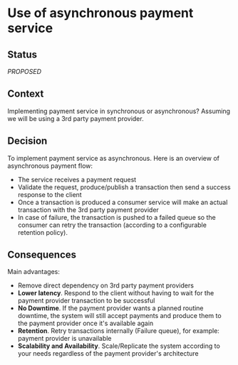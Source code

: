 # Use of asynchronous payment service

## Status
_PROPOSED_

## Context
Implementing payment service in synchronous or asynchronous? Assuming we will be using a 3rd party payment provider.

## Decision
To implement payment service as asynchronous. Here is an overview of asynchronous payment flow:
- The service receives a payment request
- Validate the request, produce/publish a transaction then send a success response to the client  
- Once a transaction is produced a consumer service will make an actual transaction with the 3rd party payment provider
- In case of failure, the transaction is pushed to a failed queue so the consumer can retry the transaction (according to a configurable retention policy).

## Consequences
Main advantages:
- Remove direct dependency on 3rd party payment providers
- **Lower latency**. Respond to the client without having to wait for the payment provider transaction to be successful
- **No Downtime**. If the payment provider wants a planned routine downtime, the system will still accept payments and produce them to the payment provider once it's available again
- **Retention**. Retry transactions internally (Failure queue), for example: payment provider is unavailable 
- **Scalability and Availability**. Scale/Replicate the system according to your needs regardless of the payment provider's architecture